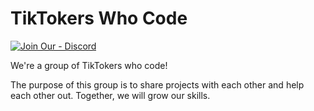 # TikTokers Who Code

[![Join Our - Discord](https://img.shields.io/badge/Join_Our-Discord-blueviolet?logo=discord)](https://discord.gg/ARTFQjQamg)

We're a group of TikTokers who code!

The purpose of this group is to share projects with each other and help each other out.
Together, we will grow our skills.

